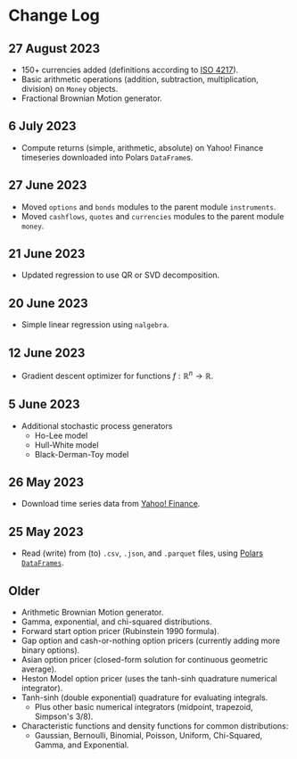 # Change Log

## 27 August 2023

- 150+ currencies added (definitions according to [ISO 4217](https://en.wikipedia.org/wiki/ISO_4217)).
- Basic arithmetic operations (addition, subtraction, multiplication, division) on `Money` objects.
- Fractional Brownian Motion generator.

## 6 July 2023

- Compute returns (simple, arithmetic, absolute) on Yahoo! Finance timeseries downloaded into Polars `DataFrame`s.

## 27 June 2023

- Moved `options` and `bonds` modules to the parent module `instruments`.
- Moved `cashflows`, `quotes` and `currencies` modules to the parent module `money`.

## 21 June 2023

- Updated regression to use QR or SVD decomposition.

## 20 June 2023

- Simple linear regression using `nalgebra`.

## 12 June 2023

- Gradient descent optimizer for functions $f: \mathbb{R}^n \rightarrow \mathbb{R}$.

## 5 June 2023

- Additional stochastic process generators
  - Ho-Lee model
  - Hull-White model
  - Black-Derman-Toy model

## 26 May 2023

- Download time series data from [Yahoo! Finance](https://finance.yahoo.com/).

## 25 May 2023

- Read (write) from (to) `.csv`, `.json`, and `.parquet` files, using [Polars `DataFrames`](https://pola-rs.github.io/polars-book/).

## Older

- Arithmetic Brownian Motion generator.
- Gamma, exponential, and chi-squared distributions.
- Forward start option pricer (Rubinstein 1990 formula).
- Gap option and cash-or-nothing option pricers (currently adding more binary options).
- Asian option pricer (closed-form solution for continuous geometric average).
- Heston Model option pricer (uses the tanh-sinh quadrature numerical integrator).
- Tanh-sinh (double exponential) quadrature for evaluating integrals.
  - Plus other basic numerical integrators (midpoint, trapezoid, Simpson's 3/8).
- Characteristic functions and density functions for common distributions:
  - Gaussian, Bernoulli, Binomial, Poisson, Uniform, Chi-Squared, Gamma, and Exponential.
